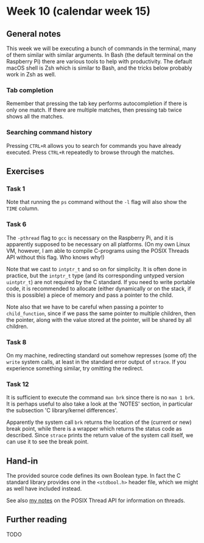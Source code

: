 # Week 10 (calendar week 15)

## General notes

This week we will be executing a bunch of commands in the terminal, many of them similar with similar arguments. In Bash (the default terminal on the Raspberry Pi) there are various tools to help with productivity. The default macOS shell is Zsh which is similar to Bash, and the tricks below probably work in Zsh as well.


### Tab completion

Remember that pressing the tab key performs autocompletion if there is only one match. If there are multiple matches, then pressing tab twice shows all the matches.


### Searching command history

Pressing `CTRL+R` allows you to search for commands you have already executed. Press `CTRL+R` repeatedly to browse through the matches.


## Exercises

### Task 1

Note that running the `ps` command without the `-l` flag will also show the `TIME` column.


### Task 6

The `-pthread` flag to `gcc` is necessary on the Raspberry Pi, and it is apparently supposed to be necessary on all platforms. (On my own Linux VM, however, I am able to compile C-programs using the POSIX Threads API without this flag. Who knows why!)

Note that we cast to `intptr_t` and so on for simplicity. It is often done in practice, but the `intptr_t` type (and its corresponding untyped version `uintptr_t`) are not required by the C standard. If you need to write portable code, it is recommended to allocate (either dynamically or on the stack, if this is possible) a piece of memory and pass a pointer to the child.

Note also that we have to be careful when passing a pointer to `child_function`, since if we pass the same pointer to multiple children, then the pointer, along with the value stored at the pointer, will be shared by all children.


### Task 8

On my machine, redirecting standard out somehow represses (some of) the `write` system calls, at least in the standard error output of `strace`. If you experience something similar, try omitting the redirect.


### Task 12

It is sufficient to execute the command `man brk` since there is no `man 1 brk`. It is perhaps useful to also take a look at the 'NOTES' section, in particular the subsection 'C library/kernel differences'.

Apparently the system call `brk` returns the location of the (current or new) break point, while there is a wrapper which returns the status code as described. Since `strace` prints the return value of the system call itself, we can use it to see the break point.


## Hand-in

The provided source code defines its own Boolean type. In fact the C standard library provides one in the `<stdbool.h>` header file, which we might as well have included instead.

See also [my notes](c-notes.md#the-posix-thread-api) on the POSIX Thread API for information on threads.


## Further reading

TODO